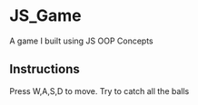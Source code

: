 # JS_Game
A game I built using JS OOP Concepts

## Instructions
Press W,A,S,D to move. 
Try to catch all the balls

